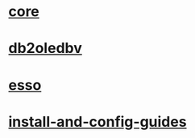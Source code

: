 # [core](core\TOC.md)
# [db2oledbv](db2oledbv\TOC.md)
# [esso](esso\TOC.md)
# [install-and-config-guides](install-and-config-guides\TOC.md)
